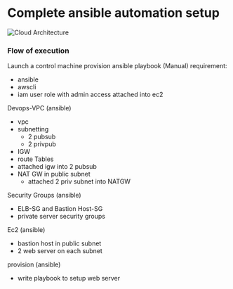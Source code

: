 # Complete ansible automation setup
![Cloud Architecture](https://github.com/GitPit-ak/aws-ansible-vpc/assets/44562876/d5d34464-8382-4d17-933e-64cdc3546ebd)

### Flow of execution 

Launch a control machine provision ansible playbook (Manual)
requirement:
- ansible
- awscli
- iam user role with admin access attached into ec2

Devops-VPC (ansible)

- vpc
- subnetting
    - 2 pubsub
    - 2 privpub
- IGW
- route Tables
 - attached igw into 2 pubsub
- NAT GW in public subnet
    - attached 2 priv subnet into NATGW

Security Groups (ansible)
- ELB-SG and Bastion Host-SG
- private server security groups

Ec2 (ansible)
- bastion host in public subnet
- 2 web server on each subnet

provision (ansible)
- write playbook to setup web server
